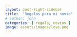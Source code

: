 ```yaml
---
layout: post-right-sidebar
title:  "Regalos para mi novio"
# author: john
categories: [ regalo, novios ]
image: assets/images/love.png
---
```

